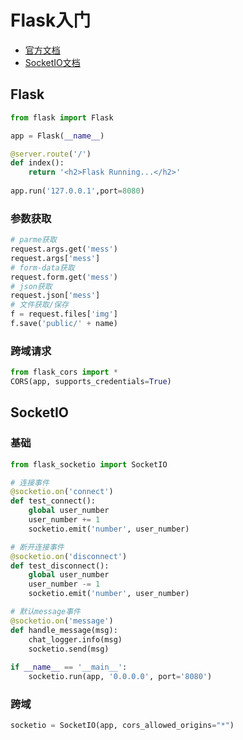 <!-- 
title: 34-Flask
sort: 
-->

# Flask入门

- [官方文档](https://dormousehole.readthedocs.io/en/latest/)
- [SocketIO文档](https://flask-socketio.readthedocs.io/en/latest/getting_started.html)

## Flask

```python
from flask import Flask

app = Flask(__name__)

@server.route('/')
def index():
    return '<h2>Flask Running...</h2>'
 
app.run('127.0.0.1',port=8080)
```

### 参数获取

```python
# parme获取
request.args.get('mess')
request.args['mess']
# form-data获取
request.form.get('mess')
# json获取
request.json['mess']
# 文件获取/保存
f = request.files['img']
f.save('public/' + name)
```

### 跨域请求

```python
from flask_cors import *
CORS(app, supports_credentials=True)
```

## SocketIO

### 基础

```python
from flask_socketio import SocketIO

# 连接事件
@socketio.on('connect')
def test_connect():
    global user_number
    user_number += 1
    socketio.emit('number', user_number)

# 断开连接事件
@socketio.on('disconnect')
def test_disconnect():
    global user_number
    user_number -= 1
    socketio.emit('number', user_number)

# 默认message事件
@socketio.on('message')
def handle_message(msg):
    chat_logger.info(msg)
    socketio.send(msg)
    
if __name__ == '__main__':
    socketio.run(app, '0.0.0.0', port='8080')
```

### 跨域

```python
socketio = SocketIO(app, cors_allowed_origins="*")
```

